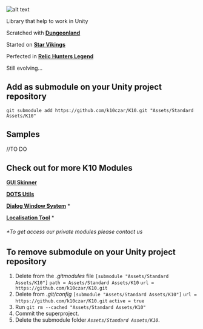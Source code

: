 [logo]: https://github.com/k10czar/K10/raw/master/icon.png "Logo"
![alt text][logo]

Library that help to work in Unity

Scratched with [**Dungeonland**][DL]

Started on [**Star Vikings**][SV]

Perfected in [**Relic Hunters Legend**][RHL]

[DL]: https://www.youtube.com/watch?v=yxM9N1xOBqQ
[SV]: https://www.starvikings.com
[RHL]: https://www.relichunters.com.br

Still evolving...

## Add as submodule on your Unity project repository

``git submodule add https://github.com/k10czar/K10.git "Assets/Standard Assets/K10"``

## Samples
//TO DO

## Check out for more K10 Modules

[**GUI Skinner**](https://github.com/k10czar/GuiSkinner.git)

[**DOTS Utils**](https://github.com/k10czar/K10-DOTS.git)

[**Dialog Window System**](https://github.com/k10czar/K10-Dialog-Window-System.git) *

[**Localisation Tool**](https://bitbucket.org/roguesnail/k10localisationtool.git) *

###### *To get access our private modules please contact us

## To remove submodule on your Unity project repository

1.  Delete from the  _.gitmodules_  file 
	`[submodule "Assets/Standard Assets/K10"]`
	`path = Assets/Standard Assets/K10`
	`url = https://github.com/k10czar/K10.git`
2.  Delete from  _.git/config_
	`[submodule "Assets/Standard Assets/K10"]`
	`url = https://github.com/k10czar/K10.git`
	`active = true`
3.  Run  `git rm --cached "Assets/Standard Assets/K10"`
4.  Commit the superproject.
5.  Delete the submodule folder _`Assets/Standard Assets/K10`_.
